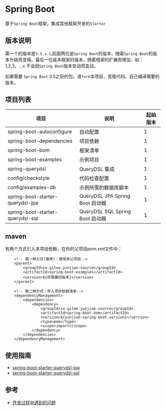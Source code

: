 # Spring Boot

基于`Spring Boot`框架，集成其他框架开发的`Starter`

## 版本说明

第一个的版本是`3.5.x.1`,前面两位是`Spring Boot`的版本，随着`Spring Boot`的版本升级而变得。最后一位是本框架的版本，随着框架的扩展而增加，如：1,2,3，...x
不会因`Spring Boot`版本变动而变动。

如果需要 `Spring Boot` 3.5之前的包，请`fork`本项目，克隆代码，自己编译需要的版本。

## 项目列表

| 项目                               | 说明                           | 起始版本 |
|----------------------------------|------------------------------|------|
| spring-boot-autoconfigure        | 自动配置                         | 1    |
| spring-boot-dependencies         | 项目依赖                         | 1    |
| spring-boot-bom                  | 框架清单                         | 1    |
| spring-boot-examples             | 示例项目                         | 1    |
| spring-querydsl                  | QueryDSL 集成                  | 1    |
| config/checkstyle                | 代码检查配置                       | 1    |
| config/examples-db               | 示例所需的数据库脚本                   | 1    |
| spring-boot-starter-querydsl-jpa | QueryDSL JPA Spring Boot 启动器 | 1    |
| spring-boot-starter-querydsl-sql | QueryDSL SQL Spring Boot 启动器 | 1    |

## maven

有两个方式引入本项目依赖，在你的父项目pom.xml文件中：

```text
    <!-- 第一种方式(推荐)：使用本父项目-->
    <parent>
        <groupId>io.gitee.yunjiao-source</groupId>
        <artifactId>spring-boot-examples</artifactId>
        <version>${你需要的版本}</version>
    </parent>
    
    <!-- 第二种方式：导入项目依赖清单-->
    <dependencyManagement>
        <dependencies>
            <dependency>
                <groupId>io.gitee.yunjiao-source</groupId>
                <artifactId>spring-boot-bom</artifactId>
                <version>${yunjiao-spring-boot.version}</version>
                <type>pom</type>
                <scope>import</scope>
            </dependency>
        </dependencies>
    </dependencyManagement>    
```

## 使用指南

* [spring-boot-starter-querydsl-jpa](./spring-boot-starter-querydsl-jpa/README.md)
* [spring-boot-starter-querydsl-sql](./spring-boot-starter-querydsl-sql/README.md)

## 参考

* [开发过程中遇到的问题](./FAQ.md)


